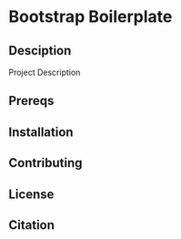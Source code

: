 # Bootstrap Boilerplate

## Desciption
Project Description

## Prereqs

## Installation 

## Contributing

## License

## Citation